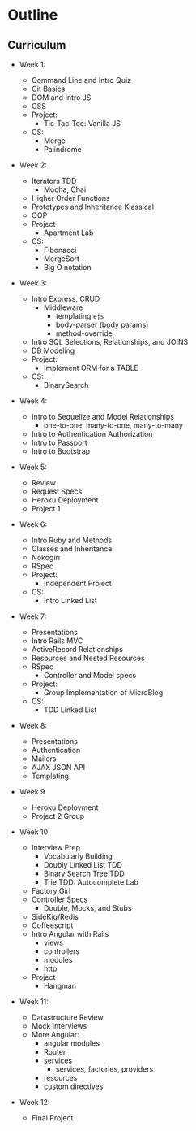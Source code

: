 
# Outline
## Curriculum

   * Week 1:
       * Command Line and Intro Quiz
       * Git Basics
       * DOM and Intro JS
       * CSS
       * Project:
           * Tic-Tac-Toe: Vanilla JS
       * CS:
           * Merge
           * Palindrome
   * Week 2:
       * Iterators TDD
           * Mocha, Chai
       * Higher Order Functions 
       * Prototypes and Inheritance Klassical
       * OOP
       * Project
           * Apartment Lab
       * CS:
           * Fibonacci
           * MergeSort
           * Big O notation
   * Week 3:
       * Intro Express, CRUD
           * Middleware
               * templating `ejs`
               * body-parser (body params)
               * method-override 
       * Intro SQL Selections, Relationships, and JOINS
       * DB Modeling
       * Project:
           * Implement ORM for a TABLE
       * CS:
           * BinarySearch
   * Week 4:
       * Intro to Sequelize and Model Relationships
           * one-to-one, many-to-one, many-to-many
       * Intro to Authentication Authorization
       * Intro to Passport
       * Intro to Bootstrap
   * Week 5:
       * Review
       * Request Specs
       * Heroku Deployment
       * Project 1
   * Week 6:
       * Intro Ruby and Methods
       * Classes and Inheritance
       * Nokogiri
       * RSpec
       * Project:
           * Independent Project
       * CS:
           * Intro Linked List
       
   * Week 7:
       * Presentations
       * Intro Rails MVC
       * ActiveRecord Relationships 
       * Resources and Nested Resources
       * RSpec
           * Controller and Model specs
       * Project:
           * Group Implementation of MicroBlog
       * CS:
           * TDD Linked List
   * Week 8:
       * Presentations
       * Authentication
       * Mailers
       * AJAX JSON API 
       * Templating
   * Week 9
       * Heroku Deployment
       * Project 2 Group 
   * Week 10
       * Interview Prep
           * Vocabularly Building
           * Doubly Linked List TDD
           * Binary Search Tree TDD
           * Trie TDD: Autocomplete Lab
       * Factory Girl
       * Controller Specs
           * Double, Mocks, and Stubs
       * SideKiq/Redis
       * Coffeescript
       * Intro Angular with Rails
           * views
           * controllers
           * modules
           * http
       * Project
           * Hangman
   * Week 11:
       * Datastructure Review
       * Mock Interviews
       * More Angular:
           * angular modules
           * Router
           * services
               * services, factories, providers
           * resources
           * custom directives
      
  * Week 12:
  	* Final Project
